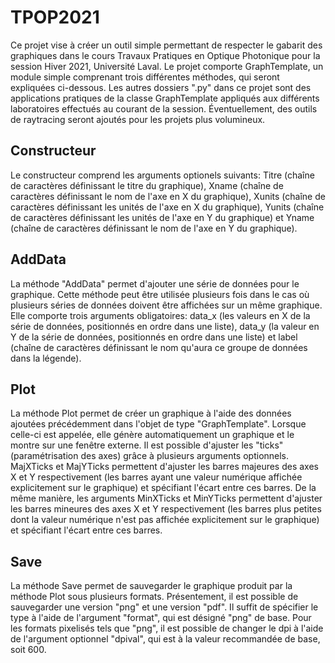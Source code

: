 # TPOP2021
Ce projet vise à créer un outil simple permettant de respecter le gabarit des graphiques dans le cours Travaux Pratiques en Optique Photonique pour la session Hiver 2021, Université Laval. Le projet comporte GraphTemplate, un module simple comprenant trois différentes méthodes, qui seront expliquées ci-dessous. Les autres dossiers ".py" dans ce projet sont des applications pratiques de la classe GraphTemplate appliqués aux différents laboratoires effectués au courant de la session. Éventuellement, des outils de raytracing seront ajoutés pour les projets plus volumineux.
## Constructeur
Le constructeur comprend les arguments optionels suivants: Titre (chaîne de caractères définissant le titre du graphique), Xname (chaîne de caractères définissant le nom de l'axe en X du graphique), Xunits (chaîne de caractères définissant les unités de l'axe en X du graphique), Yunits (chaîne de caractères définissant les unités de l'axe en Y du graphique) et Yname (chaîne de caractères définissant le nom de l'axe en Y du graphique).
## AddData
La méthode "AddData" permet d'ajouter une série de données pour le graphique. Cette méthode peut être utilisée plusieurs fois dans le cas où plusieurs séries de données doivent être affichées sur un même graphique. Elle comporte trois arguments obligatoires: data_x (les valeurs en X de la série de données, positionnés en ordre dans une liste), data_y (la valeur en Y de la série de données, positionnés en ordre dans une liste) et label (chaîne de caractères définissant le nom qu'aura ce groupe de données dans la légende).
## Plot
La méthode Plot permet de créer un graphique à l'aide des données ajoutées précédemment dans l'objet de type "GraphTemplate". Lorsque celle-ci est appelée, elle génère automatiquement un graphique et le montre sur une fenêtre externe. Il est possible d'ajuster les "ticks" (paramétrisation des axes) grâce à plusieurs arguments optionnels. MajXTicks et MajYTicks permettent d'ajuster les barres majeures des axes X et Y respectivement (les barres ayant une valeur numérique affichée explicitement sur le graphique) et spécifiant l'écart entre ces barres. De la même manière, les arguments MinXTicks et MinYTicks permettent d'ajuster les barres mineures des axes X et Y respectivement (les barres plus petites dont la valeur numérique n'est pas affichée explicitement sur le graphique) et spécifiant l'écart entre ces barres.
## Save
La méthode Save permet de sauvegarder le graphique produit par la méthode Plot sous plusieurs formats. Présentement, il est possible de sauvegarder une version "png" et une version "pdf". Il suffit de spécifier le type à l'aide de l'argument "format", qui est désigné "png" de base. Pour les formats pixelisés tels que "png", il est possible de changer le dpi à l'aide de l'argument optionnel "dpival", qui est à la valeur recommandée de base, soit 600.

